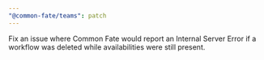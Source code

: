```yaml
---
"@common-fate/teams": patch
---
```


Fix an issue where Common Fate would report an Internal Server Error if a workflow was deleted while availabilities were still present.
